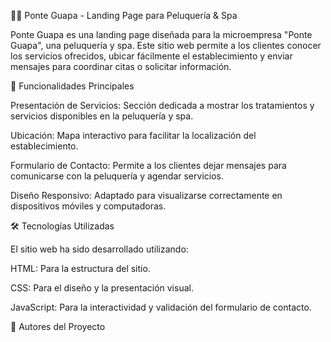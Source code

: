 💇‍♀️ Ponte Guapa - Landing Page para Peluquería & Spa

Ponte Guapa es una landing page diseñada para la microempresa "Ponte Guapa", una peluquería y spa. Este sitio web permite a los clientes conocer los servicios ofrecidos, ubicar fácilmente el establecimiento y enviar mensajes para coordinar citas o solicitar información.

🔹 Funcionalidades Principales

Presentación de Servicios: Sección dedicada a mostrar los tratamientos y servicios disponibles en la peluquería y spa.

Ubicación: Mapa interactivo para facilitar la localización del establecimiento.

Formulario de Contacto: Permite a los clientes dejar mensajes para comunicarse con la peluquería y agendar servicios.

Diseño Responsivo: Adaptado para visualizarse correctamente en dispositivos móviles y computadoras.

🛠 Tecnologías Utilizadas

El sitio web ha sido desarrollado utilizando:

HTML: Para la estructura del sitio.

CSS: Para el diseño y la presentación visual.

JavaScript: Para la interactividad y validación del formulario de contacto.

👥 Autores del Proyecto
